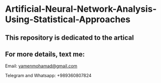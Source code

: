 # Artificial-Neural-Network-Analysis-Using-Statistical-Approaches


## This repository is dedicated to the artical 
## For more details, text me:

Email: yamenmohamad@gmail.com

Telegram and Whatsapp: +989360807824
